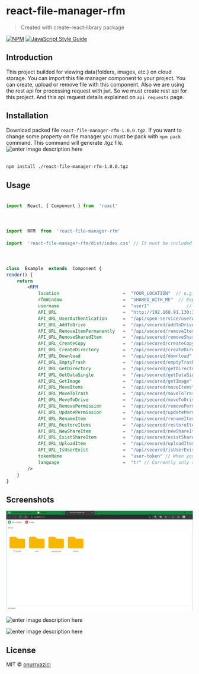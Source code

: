 
# react-file-manager-rfm

  

> Created with create-react-library package

  

[![NPM](https://img.shields.io/npm/v/react-file-manager-rfm.svg)](https://www.npmjs.com/package/react-file-manager-rfm) [![JavaScript Style Guide](https://img.shields.io/badge/code_style-standard-brightgreen.svg)](https://standardjs.com)

## Introduction

  

This project builded for viewing data(folders, images, etc.) on cloud storage. You can import this file manager component to your project. You can create, upload or remove file with this component. Also we are using the rest api for processing request with jwt. So we must create rest api for this project. And this api request details explained on `api requests` page.

  

## Installation

  

Download packed file `react-file-manager-rfm-1.0.0.tgz`. If you want to change some property on file manager you must be pack with `npm pack` command. This command will generate .tgz file.![enter image description here](/onurryazici/react-file-manager-rfm/screenshots/scr1.png)

```bash

npm install ./react-file-manager-rfm-1.0.0.tgz

```

## Usage

  
  

```jsx

import  React, { Component } from  'react'

  

import  RFM  from  'react-file-manager-rfm'

import  'react-file-manager-rfm/dist/index.css' // It must be included

  

class  Example  extends  Component {
render() {
	return  
		<RFM
			location  						=  "YOUR_LOCATION"  // e.g. /home/user
			rfmWindow  						=  "SHARED_WITH_ME"  // Explained on "windows" page
			username  						=  "user1"  			// Logged username
			API_URL  						=  "http://192.168.91.130:3030"
			API_URL_UserAuthentication  	=  "/api/open-service/userAuthentication"
			API_URL_AddToDrive  			=  "/api/secured/addToDrive"
			API_URL_RemoveItemPermanently 	=  "/api/secured/removeItemPermanently"
			API_URL_RemoveSharedItem  		=  "/api/secured/removeSharedItem"
			API_URL_CreateCopy  			=  "/api/secured/createCopy"
			API_URL_CreateDirectory  		=  "/api/secured/createDirectory"
			API_URL_Download  				=  "/api/secured/download"
			API_URL_EmptyTrash  			=  "/api/secured/emptyTrash"
			API_URL_GetDirectory  			=  "/api/secured/getDirectory"
			API_URL_GetDataSingle  			=  "/api/secured/getDataSingle"
			API_URL_GetImage  				=  "/api/secured/getImage"
			API_URL_MoveItems  				=  "/api/secured/moveItems"
			API_URL_MoveToTrash  			=  "/api/secured/moveToTrash"
			API_URL_MoveToDrive  			=  "/api/secured/moveToDrive"
			API_URL_RemovePermission  		=  "/api/secured/removePermission"
			API_URL_UpdatePermission  		=  "/api/secured/updatePermission"
			API_URL_RenameItem  			=  "/api/secured/renameItem"
			API_URL_RestoreItems  			=  "/api/secured/restoreItems"
			API_URL_NewShareItem  			=  "/api/secured/newShareItem"
			API_URL_ExistShareItem  		=  "/api/secured/existShareItem"
			API_URL_UploadItem  			=  "/api/secured/uploadItem"
			API_URL_IsUserExist  			=  "/api/secured/isUserExist"
			tokenName  						=  "user-token" // When you logging you must use local.storageItem("your token name here")
			language						=  "tr" // Currently only supports Turkish. Other languages will be add soon
		/>
	}
}
```

## Screenshots

![enter image description here](https://github.com/onurryazici/react-file-manager-rfm/blob/main/screenshots/scr1.png)
  
![enter image description here](https://github.com/onurryazici/react-file-manager-rfm/tree/main/screenshots/scr2.png)

![enter image description here](https://github.com/onurryazici/react-file-manager-rfm/tree/main/screenshots/scr3.png)


## License

  

MIT © [onurryazici](https://github.com/onurryazici)